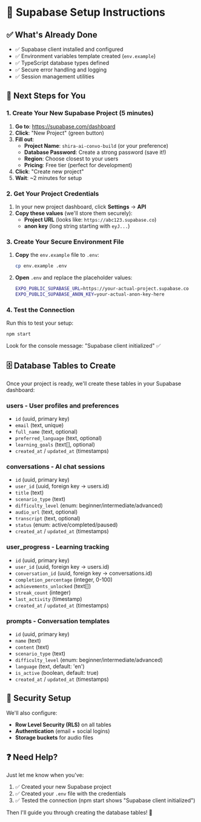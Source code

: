 # 🚀 Supabase Setup Instructions

## ✅ What's Already Done
- ✅ Supabase client installed and configured
- ✅ Environment variables template created (`env.example`)
- ✅ TypeScript database types defined
- ✅ Secure error handling and logging
- ✅ Session management utilities

## 🎯 Next Steps for You

### 1. Create Your New Supabase Project (5 minutes)
1. **Go to**: https://supabase.com/dashboard
2. **Click**: "New Project" (green button)
3. **Fill out**:
   - **Project Name**: `shira-ai-convo-build` (or your preference)
   - **Database Password**: Create a strong password (save it!)
   - **Region**: Choose closest to your users
   - **Pricing**: Free tier (perfect for development)
4. **Click**: "Create new project"
5. **Wait**: ~2 minutes for setup

### 2. Get Your Project Credentials
1. In your new project dashboard, click **Settings** → **API**
2. **Copy these values** (we'll store them securely):
   - **Project URL** (looks like: `https://abc123.supabase.co`)
   - **anon key** (long string starting with `eyJ...`)

### 3. Create Your Secure Environment File
1. **Copy** the `env.example` file to `.env`:
   ```bash
   cp env.example .env
   ```
2. **Open** `.env` and replace the placeholder values:
   ```bash
   EXPO_PUBLIC_SUPABASE_URL=https://your-actual-project.supabase.co
   EXPO_PUBLIC_SUPABASE_ANON_KEY=your-actual-anon-key-here
   ```

### 4. Test the Connection
Run this to test your setup:
```bash
npm start
```
Look for the console message: "Supabase client initialized" ✅

## 🗄️ Database Tables to Create

Once your project is ready, we'll create these tables in your Supabase dashboard:

### **users** - User profiles and preferences
- `id` (uuid, primary key)
- `email` (text, unique)
- `full_name` (text, optional)
- `preferred_language` (text, optional)
- `learning_goals` (text[], optional)
- `created_at` / `updated_at` (timestamps)

### **conversations** - AI chat sessions
- `id` (uuid, primary key)
- `user_id` (uuid, foreign key → users.id)
- `title` (text)
- `scenario_type` (text)
- `difficulty_level` (enum: beginner/intermediate/advanced)
- `audio_url` (text, optional)
- `transcript` (text, optional)
- `status` (enum: active/completed/paused)
- `created_at` / `updated_at` (timestamps)

### **user_progress** - Learning tracking
- `id` (uuid, primary key)
- `user_id` (uuid, foreign key → users.id)
- `conversation_id` (uuid, foreign key → conversations.id)
- `completion_percentage` (integer, 0-100)
- `achievements_unlocked` (text[])
- `streak_count` (integer)
- `last_activity` (timestamp)
- `created_at` / `updated_at` (timestamps)

### **prompts** - Conversation templates
- `id` (uuid, primary key)
- `name` (text)
- `content` (text)
- `scenario_type` (text)
- `difficulty_level` (enum: beginner/intermediate/advanced)
- `language` (text, default: 'en')
- `is_active` (boolean, default: true)
- `created_at` / `updated_at` (timestamps)

## 🔐 Security Setup
We'll also configure:
- **Row Level Security (RLS)** on all tables
- **Authentication** (email + social logins)
- **Storage buckets** for audio files

## ❓ Need Help?
Just let me know when you've:
1. ✅ Created your new Supabase project
2. ✅ Created your `.env` file with the credentials
3. ✅ Tested the connection (npm start shows "Supabase client initialized")

Then I'll guide you through creating the database tables! 🎉 